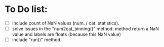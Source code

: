 # To Do list:

- [ ] include count of NaN values (num. / cat. statistics).
- [ ] solve issues in the "num2cat_binning()" method: method return a NaN value and labels are floats (because this NaN value)
- [ ] include "run()" method.